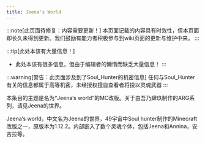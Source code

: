 ```yaml
---
title: Jeena's World
---
```

:::note[此页面待修复：内容需要更新！]
本页面记载的内容具有时效性，但本页面却长久未得到更新。我们鼓励有能力者积极参与到wiki页面的更新与维护中来。
:::

:::tip[此处本该有大量信息！]
- 此处本该有很多信息，但由于编辑者的懒惰而缺乏大量信息！
:::

:::warning[警告：此页面涉及到了Soul_Hunter的机密信息]
任何与Soul_Hunter有关的信息都属于高等机密，未经授权擅自查看者将投以灵魂武器
:::

本条目的主题是名为“Jeena‘s world”的MC改版。‌关于由吾乃肆玖制作的ARG系列，请见Jeena的世界。

Jeena‘s world，中文名为Jeena的世界，49宇宙中Soul hunter制作的Minecraft改版之一，原版本为1.12.2。内部嵌入了数个灵魂个体，包括Jeena和Annina，安吉拉等。